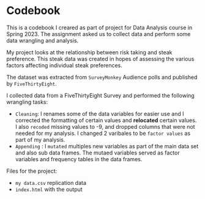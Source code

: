 # Codebook

This is a codebook I creared as part of project for Data Analysis course in Spring 2023. The assignment asked us to collect data and perform some data wrangling and analysis.

My project looks at the relationship between risk taking and steak preference. This steak data was created in hopes of assessing the various factors affecting individual steak preferences. 

The dataset was extracted from `SurveyMonkey` Audience polls and published by `FiveThirtyEight`.

I collected data from a FiveThirtyEight Survey and performed the following wrangling tasks:
 - `Cleaning`: I renames some of the data variables for easier use and I corrected the formatting of certain values and **relocated** certain values. I also `recoded` missing values to -9, and dropped columns that were not needed for my analysis. I changed 2 varibales to be `factor values` as part of my analysis. 
- `Appending` : I `mutated` multiples new variables as part of the main data set and also sub data frames. The mutaed variables served as factor variables and frequency tables in the data frames. 

Files for the project: 
- `my data.csv` replication data
- `index.html` with the output
